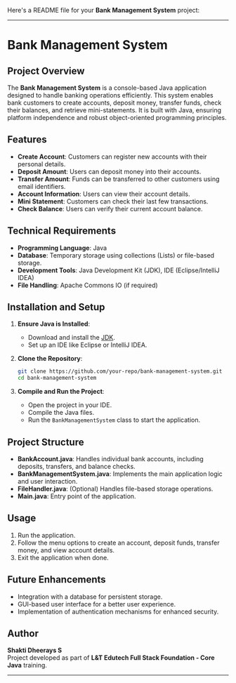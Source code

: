 Here's a README file for your **Bank Management System** project:  

---

# Bank Management System

## Project Overview
The **Bank Management System** is a console-based Java application designed to handle banking operations efficiently. This system enables bank customers to create accounts, deposit money, transfer funds, check their balances, and retrieve mini-statements. It is built with Java, ensuring platform independence and robust object-oriented programming principles.

## Features
- **Create Account**: Customers can register new accounts with their personal details.
- **Deposit Amount**: Users can deposit money into their accounts.
- **Transfer Amount**: Funds can be transferred to other customers using email identifiers.
- **Account Information**: Users can view their account details.
- **Mini Statement**: Customers can check their last few transactions.
- **Check Balance**: Users can verify their current account balance.

## Technical Requirements
- **Programming Language**: Java
- **Database**: Temporary storage using collections (Lists) or file-based storage.
- **Development Tools**: Java Development Kit (JDK), IDE (Eclipse/IntelliJ IDEA)
- **File Handling**: Apache Commons IO (if required)

## Installation and Setup
1. **Ensure Java is Installed**:  
   - Download and install the [JDK](https://www.oracle.com/java/technologies/javase-jdk11-downloads.html).  
   - Set up an IDE like Eclipse or IntelliJ IDEA.

2. **Clone the Repository**:  
   ```sh
   git clone https://github.com/your-repo/bank-management-system.git
   cd bank-management-system
   ```

3. **Compile and Run the Project**:  
   - Open the project in your IDE.
   - Compile the Java files.
   - Run the `BankManagementSystem` class to start the application.

## Project Structure
- **BankAccount.java**: Handles individual bank accounts, including deposits, transfers, and balance checks.
- **BankManagementSystem.java**: Implements the main application logic and user interaction.
- **FileHandler.java**: (Optional) Handles file-based storage operations.
- **Main.java**: Entry point of the application.

## Usage
1. Run the application.
2. Follow the menu options to create an account, deposit funds, transfer money, and view account details.
3. Exit the application when done.

## Future Enhancements
- Integration with a database for persistent storage.
- GUI-based user interface for a better user experience.
- Implementation of authentication mechanisms for enhanced security.

## Author
**Shakti Dheerays S**  
Project developed as part of **L&T Edutech Full Stack Foundation - Core Java** training.

---
